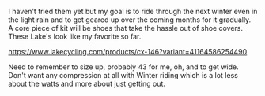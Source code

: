 I haven't tried them yet but my goal is to ride through the next winter even in the light rain and to get geared up over the coming months for it gradually. A core piece of kit will be shoes that take the hassle out of shoe covers. 
These Lake's look like my favorite so far.

https://www.lakecycling.com/products/cx-146?variant=41164586254490

Need to remember to size up, probably 43 for me, oh, and to get wide. Don't want any compression at all with Winter riding which is a lot less about the watts and more about just getting out.
